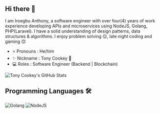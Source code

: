 ## Hi there 👋

I am Iroegbu Anthony, a software engineer with over four(4) years of work experience developing APIs and microservices using NodeJS, Golang, PHP(Laravel). I have a solid understanding of design patterns, data structures & algorithms. I enjoy problem solving 😌, late night coding and gaming 😊


- ⭐️   Pronouns : He/him
- ✨    Nickname : Tony Cookey 🤯 
- 💻   Roles : Software Engineer (Backend | Blockchain)

![Tony Cookey's GitHub Stats](https://github-readme-stats.vercel.app/api?username=TonyCookey&show_icons=true&include_all_commits=true&count_private=true&theme=tokyonight&hide_border=true)


## Programming Languages 🛠️

![Golang](https://img.shields.io/badge/Go-Advanced-blue?style=for-the-badge&logo=go)
![NodeJS](https://img.shields.io/badge/Javascript-Advanced-yellow?style=for-the-badge&logo=javascript)

